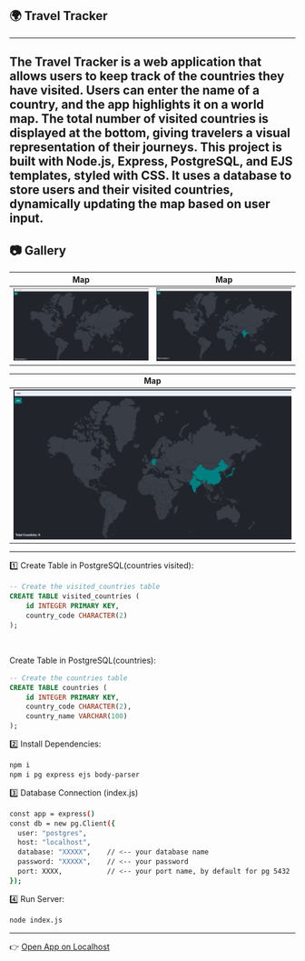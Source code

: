 ## 🌍 Travel Tracker
---

The Travel Tracker is a web application that allows users to keep track of the countries they have visited. Users can enter the name of a country, and the app highlights it on a world map. The total number of visited countries is displayed at the bottom, giving travelers a visual representation of their journeys.
This project is built with Node.js, Express, PostgreSQL, and EJS templates, styled with CSS. It uses a database to store users and their visited countries, dynamically updating the map based on user input.
---

## 📷 Gallery

| Map| Map|
|--------|--------|
| ![cv1](cv1.png) | ![cv2](cv2.png) |

|Map |
|--------|
| ![cv3](cv3.png) |

---

 1️⃣ Create Table in PostgreSQL(countries visited):
```sql
-- Create the visited_countries table
CREATE TABLE visited_countries (
    id INTEGER PRIMARY KEY,
    country_code CHARACTER(2)
);
```
<br>

Create Table in PostgreSQL(countries):
```sql
-- Create the countries table
CREATE TABLE countries (
    id INTEGER PRIMARY KEY,
    country_code CHARACTER(2),
    country_name VARCHAR(100)
);
```
2️⃣ Install Dependencies:
```bash
npm i
npm i pg express ejs body-parser
```

3️⃣ Database Connection (index.js)
```bash
const app = express()
const db = new pg.Client({
  user: "postgres",
  host: "localhost",
  database: "XXXXX",    // <-- your database name
  password: "XXXXX",    // <-- your password
  port: XXXX,           // <-- your port name, by default for pg 5432
});
```
4️⃣ Run Server:
```bash
node index.js
```
---
👉 [Open App on Localhost](http://localhost:3000)

